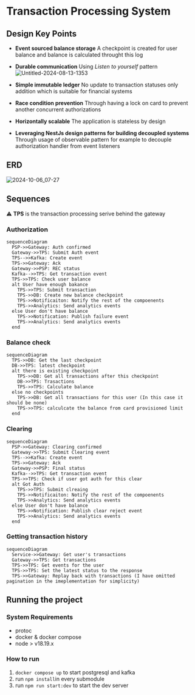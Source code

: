 # Transaction Processing System

## Design Key Points
* **Event sourced balance storage**
A checkpoint is created for user balance and balance is calculated throught this log

* **Durable communication**
Using _Listen to yourself_ pattern 
![Untitled-2024-08-13-1353](https://github.com/user-attachments/assets/d3100012-28af-43fd-a0c4-819958165201)

* **Simple immutable ledger**
No update to transaction statuses only addition which is suitable for financial systems

* **Race condition prevention**
Through having a lock on card to prevent another concurrent authorizations

* **Horizontally scalable**
The application is stateless by design

* **Leveraging NestJs design patterns for building decoupled systems**
Through usage of observable pattern for example to decouple authorization handler from event listeners

## ERD
![2024-10-06_07-27](https://github.com/user-attachments/assets/82d5f820-eba0-4c81-a5cc-9ec17ec63c65)


## Sequences
⚠️ **TPS** is the transaction processing serive behind the gateway 
### Authorization
```mermaid
sequenceDiagram
  PSP->>Gateway: Auth confirmed
  Gateway->>TPS: Submit Auth event
  TPS-->>Kafka: Create event
  TPS->>Gateway: Ack
  Gateway->>PSP: REC status
  Kafka-->>TPS: Get transaction event
  TPS->>TPS: Check user balance
  alt User have enough bakance
    TPS->>TPS: Submit transaction
    TPS->>DB: Create new balance checkpoint
    TPS->>Notificaiton: Notify the rest of the compoenents
    TPS->>Analytics: Send analytics events
  else User don't have balance
    TPS->>Notification: Publish failure event
    TPS->>Analytics: Send analytics events
  end
```

### Balance check
```mermaid
sequenceDiagram
  TPS->>DB: Get the last checkpoint
  DB->>TPS: latest checkpoint
  alt there is existing checkpoint
    TPS->>DB: Get all transactions after this checkpoint
    DB->>TPS: Trasactions
    TPS->>TPS: Calculate balance
  else no checkpoints
    TPS->>DB: Get all transactions for this user (In this case it should be none)
    TPS->>TPS: calculcate the balance from card provisioned limit
  end
```

### Clearing
```mermaid
sequenceDiagram
  PSP->>Gateway: Clearing confirmed
  Gateway->>TPS: Submit Clearing event
  TPS-->>Kafka: Create event
  TPS->>Gateway: Ack
  Gateway->>PSP: Final status
  Kafka-->>TPS: Get transaction event
  TPS->>TPS: Check if user got auth for this clear
  alt Got Auth
    TPS->>TPS: Submit clreaing
    TPS->>Notificaiton: Notify the rest of the compoenents
    TPS->>Analytics: Send analytics events
  else User don't have balance
    TPS->>Notification: Publish clear reject event
    TPS->>Analytics: Send analytics events
  end
```

### Getting transaction history
```mermaid
sequenceDiagram
  Service->>Gateway: Get user's transactions
  Gateway->>TPS: Get transactions
  TPS->>TPS: Get events for the user
  TPS->>TPS: Set the latest status to the response
  TPS->>Gateway: Replay back with transactions (I have omitted pagination in the imeplementation for simplicity)
```

## Running the project
### System Requirements
- protoc
- docker & docker compose
- node > v18.19.x 
### How to run
1. `docker compose up` to start postgresql and kafka
2. run `npm install`in every submodule
3. run `npm run start:dev` to start the dev server
